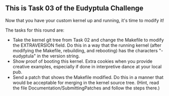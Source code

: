 This is Task 03 of the Eudyptula Challenge
------------------------------------------

Now that you have your custom kernel up and running, it's time to modify
it!

The tasks for this round are:
  
* Take the kernel git tree from Task 02 and change the Makefile to
modify the EXTRAVERSION field.  Do this in a way that the
running kernel (after modifying the Makefile, rebuilding, and
rebooting) has the characters "-eudyptula" in the version string.
* Show proof of booting this kernel.  Extra cookies when you provide
creative examples, especially if done in interpretive dance at your
local pub.
* Send a patch that shows the Makefile modified.  Do this in a manner
that would be acceptable for merging in the kernel source tree.
(Hint, read the file Documentation/SubmittingPatches and follow the
steps there.)
